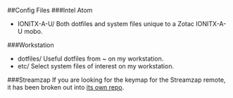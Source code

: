 ##Config Files
###Intel Atom
* IONITX-A-U/    		Both dotfiles and system files unique to a Zotac IONITX-A-U mobo.

###Workstation
* dotfiles/					Useful dotfiles from ~ on my workstation.	
* etc/							Select system files of interest on my workstation.

###Streamzap
If you are looking for the keymap for the Streamzap remote, it has been broken out into [its own repo](https://github.com/graysky2/streamzap).

